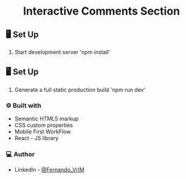 <h1 align="center">Interactive Comments Section</h1>

## 🖥️ Set Up

1. Start development server
   'npm install'

## 🖥️ Set Up

1. Generate a full static production build
   'npm run dev'

### :gear: Built with

- Semantic HTML5 markup
- CSS custom properties
- Mobile First WorkFlow
- React - JS library

### 💻 Author

- LinkedIn - [@Fernando_VrlM](https://www.linkedin.com/in/fernando-varela-morales/)
